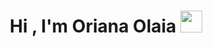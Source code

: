 <h1 align="center"><b>Hi , I'm Oriana Olaia </b><img src="https://media.giphy.com/media/hvRJCLFzcasrR4ia7z/giphy.gif" width="35"></h1>

<!--
**OriOlaia/OriOlaia** is a ✨ _special_ ✨ repository because its `README.md` (this file) appears on your GitHub profile.

Here are some ideas to get you started:

- 🔭 I’m currently working on ...
- 🌱 I’m currently learning ...
- 👯 I’m looking to collaborate on ...
- 🤔 I’m looking for help with ...
- 💬 Ask me about ...
- 📫 How to reach me: ...
- 😄 Pronouns: ...
- ⚡ Fun fact: ...
-->
